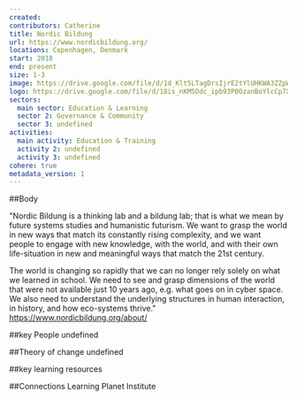```yaml
---
created:
contributors: Catherine
title: Nordic Bildung
url: https://www.nordicbildung.org/
locations: Copenhagen, Denmark
start: 2018
end: present
size: 1-3
image: https://drive.google.com/file/d/1d_Klt5LTagDrsIjrE2tYlUHKWA3ZZpWB/view?usp=drive_link
logo: https://drive.google.com/file/d/18is_nKM5Ddc_ipb93P0OzanBoYlcCp7X/view?usp=sharing
sectors:
  main sector: Education & Learning
  sector 2: Governance & Community
  sector 3: undefined
activities: 
  main activity: Education & Training
  activity 2: undefined
  activity 3: undefined
cohere: true
metadata_version: 1
---
```



##Body

"Nordic Bildung is a thinking lab and a bildung lab; that is what we mean by future systems studies and humanistic futurism. We want to grasp the world in new ways that match its constantly rising complexity, and we want people to engage with new knowledge, with the world, and with their own life-situation in new and meaningful ways that match the 21st century.

The world is changing so rapidly that we can no longer rely solely on what we learned in school. We need to see and grasp dimensions of the world that were not available just 10 years ago, e.g. what goes on in cyber space. We also need to understand the underlying structures in human interaction, in history, and how eco-systems thrive."
https://www.nordicbildung.org/about/ 


##key People
undefined

##Theory of change
undefined

##key learning resources


##Connections
Learning Planet Institute

